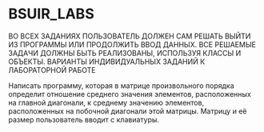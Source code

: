 # BSUIR_LABS

ВО ВСЕХ ЗАДАНИЯХ ПОЛЬЗОВАТЕЛЬ ДОЛЖЕН САМ 
РЕШАТЬ ВЫЙТИ ИЗ ПРОГРАММЫ ИЛИ ПРОДОЛЖИТЬ ВВОД 
ДАННЫХ. ВСЕ РЕШАЕМЫЕ ЗАДАЧИ ДОЛЖНЫ БЫТЬ 
РЕАЛИЗОВАНЫ, ИСПОЛЬЗУЯ КЛАССЫ И ОБЪЕКТЫ.
ВАРИАНТЫ ИНДИВИДУАЛЬНЫХ ЗАДАНИЙ К 
ЛАБОРАТОРНОЙ РАБОТЕ

Написать программу, которая в матрице произвольного порядка 
определит отношение среднего значения элементов, расположенных на 
главной диагонали, к среднему значению элементов, расположенных на 
побочной диагонали этой матрицы. Матрицу и её размер пользователь вводит 
с клавиатуры.

